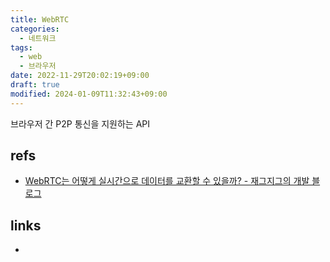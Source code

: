```yaml
---
title: WebRTC
categories:
  - 네트워크
tags:
  - web
  - 브라우저
date: 2022-11-29T20:02:19+09:00
draft: true
modified: 2024-01-09T11:32:43+09:00
---
```

브라우저 간 P2P 통신을 지원하는 API


## refs
- [WebRTC는 어떻게 실시간으로 데이터를 교환할 수 있을까? - 재그지그의 개발 블로그](https://wormwlrm.github.io/2021/01/24/Introducing-WebRTC.html)


## links
- 
